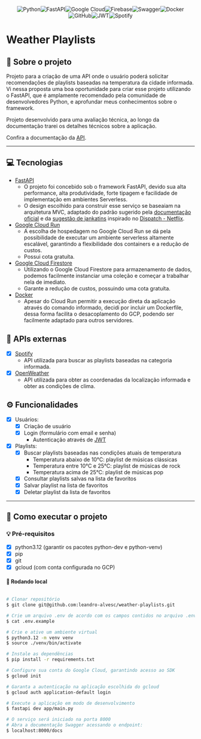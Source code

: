 <div align= "center">

![Python](https://img.shields.io/badge/python-3670A0?style=for-the-badge&logo=python&logoColor=ffdd54)![FastAPI](https://img.shields.io/badge/FastAPI-005571?style=for-the-badge&logo=fastapi)![Google Cloud](https://img.shields.io/badge/GoogleCloud-%234285F4.svg?style=for-the-badge&logo=google-cloud&logoColor=white)![Firebase](https://img.shields.io/badge/firebase-a08021?style=for-the-badge&logo=firebase&logoColor=ffcd34)![Swagger](https://img.shields.io/badge/-Swagger-%23Clojure?style=for-the-badge&logo=swagger&logoColor=white)![Docker](https://img.shields.io/badge/docker-%230db7ed.svg?style=for-the-badge&logo=docker&logoColor=white)![GitHub](https://img.shields.io/badge/github-%23121011.svg?style=for-the-badge&logo=github&logoColor=white)![JWT](https://img.shields.io/badge/JWT-black?style=for-the-badge&logo=JSON%20web%20tokens)![Spotify](https://img.shields.io/badge/Spotify-1ED760?style=for-the-badge&logo=spotify&logoColor=white)

</div>

# Weather Playlists

## 🎺 Sobre o projeto

Projeto para a criação de uma API onde o usuário poderá solicitar recomendações de playlists baseadas na temperatura da cidade informada.
Vi nessa proposta uma boa oportunidade para criar esse projeto utilizando o FastAPI, que é amplamente recomendado pela comunidade de desenvolvedores Python, e aprofundar meus conhecimentos sobre o framework.

Projeto desenvolvido para uma avaliação técnica, ao longo da documentação trarei os detalhes técnicos sobre a aplicação.

Confira a documentação da [API](API.md).

---

## 💻 Tecnologias

- [FastAPI](https://fastapi.tiangolo.com/)
    - O projeto foi concebido sob o framework FastAPI, devido sua alta performance, alta produtividade, forte tipagem e facilidade de implementação em ambientes Serverless.
    - O design escolhido para construir esse serviço se baseaiam na arquitetura MVC, adaptado do padrão sugerido pela [documentação oficial](https://fastapi.tiangolo.com/tutorial/bigger-applications/) e da [sugestão de jankatins](https://github.com/zhanymkanov/fastapi-best-practices?tab=readme-ov-file#project-structure) inspirado no [Dispatch - Netflix](https://github.com/Netflix/dispatch).
- [Google Cloud Run](https://cloud.google.com/run/)
    - A escolha de hospedagem no Google Cloud Run se dá pela possibilidade de executar um ambiente serverless altamente escalável, garantindo a flexibilidade dos containers e a redução de custos.
    - Possui cota gratuíta.
- [Google Cloud Firestore](https://cloud.google.com/firestore)
    - Utilizando o Google Cloud Firestore para armazenamento de dados, podemos facilmente instanciar uma coleção e começar a trabalhar nela de imediato.
    - Garante a redução de custos, possuindo uma cota gratuíta.
- [Docker](https://www.docker.com/)
    - Apesar do Cloud Run permitir a execução direta da aplicação através do comando informado, decidi por incluir um Dockerfile, dessa forma facilita o desacoplamento do GCP, podendo ser facilmente adaptado para outros servidores.

## 📎 APIs externas

- [x] [Spotify](https://developer.spotify.com/)
    - API utilizada para buscar as playlists baseadas na categoria informada.
- [x] [OpenWeather](https://openweathermap.org/)
    - API utilizada para obter as coordenadas da localização informada e obter as condições de clima.

## ⚙️ Funcionalidades

- [x] Usuários:
  - [x] Criação de usuário
  - [x] Login (formulário com email e senha)
    - Autenticação através de [JWT](https://pyjwt.readthedocs.io/en/stable/)

- [x] Playlists:
  - [x] Buscar playlists baseadas nas condições atuais de temperatura
    - Temperatura abaixo de 10°C: playlist de músicas clássicas
    - Temperatura entre 10°C e 25°C: playlist de músicas de rock
    - Temperatura acima de 25°C: playlist de músicas pop
  - [x] Consultar playlists salvas na lista de favoritos
  - [x] Salvar playlist na lista de favoritos
  - [x] Deletar playlist da lista de favoritos

---

## 🚀 Como executar o projeto

### 💡 Pré-requisitos

- [x] python3.12 (garantir os pacotes python-dev e python-venv)
- [x] pip
- [x] git
- [x] gcloud (com conta configurada no GCP)

#### 💾 Rodando local

```bash

# Clonar repositório
$ git clone git@github.com:leandro-alvesc/weather-playlists.git

# Crie um arquivo .env de acordo com os campos contidos no arquivo .env.example
$ cat .env.example

# Crie e ative um ambiente virtual
$ python3.12 -m venv venv
$ source ./venv/bin/activate

# Instale as dependências
$ pip install -r requirements.txt

# Configure sua conta do Google Cloud, garantindo acesso ao SDK
$ gcloud init

# Garanta a autenticação na aplicação escolhida do gcloud
$ gcloud auth application-default login

# Execute a aplicação em modo de desenvolvimento
$ fastapi dev app/main.py

# O serviço será iniciado na porta 8000
# Abra a documentação Swagger acessando o endpoint:
$ localhost:8000/docs

```
